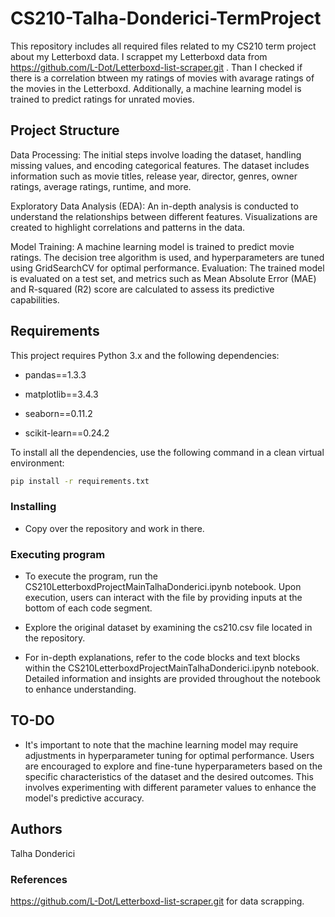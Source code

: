# CS210-Talha-Donderici-TermProject

This repository includes all required files related to my CS210 term project about my Letterboxd data. I scrappet my Letterboxd data from https://github.com/L-Dot/Letterboxd-list-scraper.git . Than I checked if there is a correlation btween my ratings of movies with avarage ratings of the movies in the Letterboxd. Additionally, a machine learning model is trained to predict ratings for unrated movies.

## Project Structure 

Data Processing: The initial steps involve loading the dataset, handling missing values, and encoding categorical features. The dataset includes information such as movie titles, release year, director, genres, owner ratings, average ratings, runtime, and more.

Exploratory Data Analysis (EDA): An in-depth analysis is conducted to understand the relationships between different features. Visualizations are created to highlight correlations and patterns in the data.

Model Training: A machine learning model is trained to predict movie ratings. The decision tree algorithm is used, and hyperparameters are tuned using GridSearchCV for optimal performance.
Evaluation: The trained model is evaluated on a test set, and metrics such as Mean Absolute Error (MAE) and R-squared (R2) score are calculated to assess its predictive capabilities.

## Requirements

This project requires Python 3.x and the following dependencies:

* pandas==1.3.3

* matplotlib==3.4.3

* seaborn==0.11.2

* scikit-learn==0.24.2

To install all the dependencies, use the following command in a clean virtual environment:
```bash
pip install -r requirements.txt
```
### Installing

* Copy over the repository and work in there.

### Executing program

* To execute the program, run the CS210LetterboxdProjectMainTalhaDonderici.ipynb notebook. Upon execution, users can interact with the file by providing inputs at the bottom of each code segment.

* Explore the original dataset by examining the cs210.csv file located in the repository.

* For in-depth explanations, refer to the code blocks and text blocks within the CS210LetterboxdProjectMainTalhaDonderici.ipynb notebook. Detailed information and insights are provided throughout the notebook to enhance understanding.

## TO-DO

* It's important to note that the machine learning model may require adjustments in hyperparameter tuning for optimal performance. Users are encouraged to explore and fine-tune hyperparameters based on the specific characteristics of the dataset and the desired outcomes. This involves experimenting with different parameter values to enhance the model's predictive accuracy.

  
## Authors

Talha Donderici

### References

https://github.com/L-Dot/Letterboxd-list-scraper.git for data scrapping.
